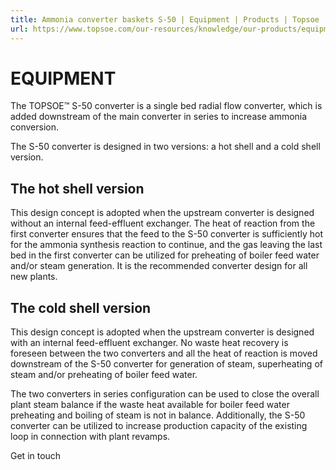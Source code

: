 ```yaml
---
title: Ammonia converter baskets S-50 | Equipment | Products | Topsoe
url: https://www.topsoe.com/our-resources/knowledge/our-products/equipment/ammonia-converter-baskets-s-50#main-content
---
```


# EQUIPMENT

The TOPSOE™ S-50 converter is a single bed radial flow converter, which is added downstream of the main converter in series to increase ammonia conversion.

The S-50 converter is designed in two versions: a hot shell and a cold shell version.

## The hot shell version

This design concept is adopted when the upstream converter is designed without an internal feed-effluent exchanger. The heat of reaction from the first converter ensures that the feed to the S-50 converter is sufficiently hot for the ammonia synthesis reaction to continue, and the gas leaving the last bed in the first converter can be utilized for preheating of boiler feed water and/or steam generation. It is the recommended converter design for all new plants.

## The cold shell version

This design concept is adopted when the upstream converter is designed with an internal feed-effluent exchanger. No waste heat recovery is foreseen between the two converters and all the heat of reaction is moved downstream of the S-50 converter for generation of steam, superheating of steam and/or preheating of boiler feed water.

The two converters in series configuration can be used to close the overall plant steam balance if the waste heat available for boiler feed water preheating and boiling of steam is not in balance. Additionally, the S-50 converter can be utilized to increase production capacity of the existing loop in connection with plant revamps.

Get in touch